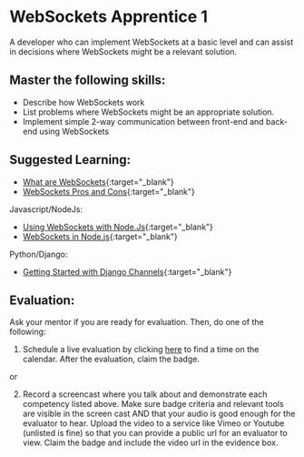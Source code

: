 # WebSockets Apprentice 1

A developer who can implement WebSockets at a basic level and can assist in decisions where WebSockets might be a relevant solution.

## Master the following skills:

- Describe how WebSockets work
- List problems where WebSockets might be an appropriate solution.
- Implement simple 2-way communication between front-end and back-end using WebSockets

## Suggested Learning:

- [What are WebSockets](https://www.youtube.com/watch?v=ZbrEztkwcw8){:target="\_blank"}
- [WebSockets Pros and Cons](https://www.youtube.com/watch?v=DFlgyrP5HMY){:target="\_blank"}

Javascript/NodeJs:

- [Using WebSockets with Node.Js](https://flaviocopes.com/node-websockets/){:target="\_blank"}
- [WebSockets in Node.js](https://masteringjs.io/tutorials/node/websockets){:target="\_blank"}

Python/Django:

- [Getting Started with Django Channels](https://realpython.com/getting-started-with-django-channels/){:target="\_blank"}

## Evaluation:

Ask your mentor if you are ready for evaluation. Then, do one of the following:

1. Schedule a live evaluation by clicking [here](https://calendly.com/codex-evaluations/full-stack) to find a time on the calendar. After the evaluation, claim the badge.

or

2. Record a screencast where you talk about and demonstrate each competency listed above. Make sure badge criteria and relevant tools are visible in the screen cast AND that your audio is good enough for the evaluator to hear. Upload the video to a service like Vimeo or Youtube (unlisted is fine) so that you can provide a public url for an evaluator to view. Claim the badge and include the video url in the evidence box.
